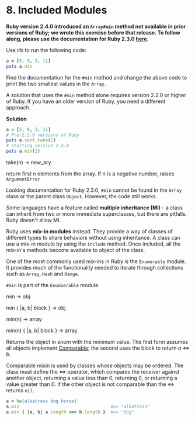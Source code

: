 # 8. Included Modules

**Ruby version 2.4.0 introduced an `Array#min` method not available in prior versions of Ruby; we wrote this exercise before that release. To follow along, please use the documentation for Ruby 2.3.0 [here](http://ruby-doc.org/core-2.3.0/Array.html).**

Use irb to run the following code:

```ruby
a = [5, 9, 3, 11]
puts a.min
```

Find the documentation for the `#min` method and change the above code to print the two smallest values in the `Array`.

A solution that uses the `#min` method alone requires version 2.2.0 or higher of Ruby. If you have an older version of Ruby, you need a different approach.

**Solution**

```ruby
a = [5, 9, 3, 11]
# Pre-2.2.0 versions of Ruby
puts a.sort.take(2)
# Starting version 2.4.0
puts a.min(2)
```

take(n) → new_ary

return first n elements from the array. If n is a negative number, raises `ArgumentError`

Looking documentation for Ruby 2.3.0, `#min` cannot be found in the `Array` class or the parent class `Object`. However, the code still works. 

Some languages have a feature called **multiple inheritance (MI)** - a class can inherit from two or more immediate superclasses, but there are pitfalls. Ruby doesn't allow MI.

Ruby uses **mix-in modules** instead. They provide a way of classes of different types to share behaviors without using inheritance. A class can use a mix-in module by using the `include` method. Once included, all the mix-in's methods become available to object of the class. 

One of the most commonly used mix-ins in Ruby is the `Enumerable` module. It provides much of the functionality needed to iterate through collections such as `Array`, `Hash` and `Range`. 

`#min` is part of the `Enumberable` module. 

min → obj

min { |a, b| block } → obj

min(n) → array

min(n) { |a, b| block } → array

Returns the object in *enum* with the minimum value. The first form assumes all objects implement [Comparable](https://ruby-doc.org/core-2.7.1/Comparable.html); the second uses the block to return *a <=> b*.

Comparable mixin is used by classes whose objects may be ordered. The class must define the <=> operator, which compares the receiver against another object, returning a value less than 0, returning 0, or returning a value greater than 0. If the other object is not comparable than the <=> returns `nil`.

```ruby
a = %w(albatross dog horse)
a.min                                   #=> "albatross"
a.min { |a, b| a.length <=> b.length }  #=> "dog"
```